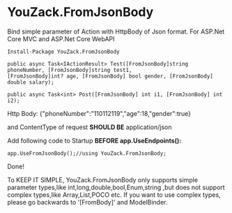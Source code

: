 # YouZack.FromJsonBody
Bind simple parameter of Action with HttpBody of Json format.
For ASP.Net Core MVC and ASP.Net Core WebAPI
```
Install-Package YouZack.FromJsonBody
```

```
public async Task<IActionResult> Test([FromJsonBody]string phoneNumber, [FromJsonBody]string test1, 
[FromJsonBody]int? age, [FromJsonBody] bool gender, [FromJsonBody] double salary);

public async Task<int> Post([FromJsonBody] int i1, [FromJsonBody] int i2);
```

Http Body:
{"phoneNumber":"110112119","age":18,"gender":true}

and ContentType of request **SHOULD BE** application/json

Add following code to Startup **BEFORE app.UseEndpoints():**
```
app.UseFromJsonBody();//using YouZack.FromJsonBody;
```

Done!

To KEEP IT SIMPLE, YouZack.FromJsonBody only supports simple parameter types,like int,long,double,bool,Enum,string ,but does not support complex types,like Array,List,POCO etc.
If you want to use complex types, please go backwards to '[FromBody]' and ModelBinder.